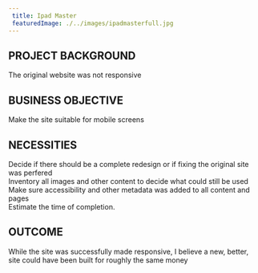 ```yaml
---
 title: Ipad Master
 featuredImage: ./../images/ipadmasterfull.jpg
---
```

## PROJECT BACKGROUND
The original website was not responsive

## BUSINESS OBJECTIVE
Make the site suitable for mobile screens

## NECESSITIES
Decide if there should be a complete redesign or if fixing the original site was perfered<br />
Inventory all images and other content to decide what could still be used<br />
Make sure accessibility and other metadata was added to all content and pages<br />
Estimate the time of completion.
<br />
## OUTCOME
While the site was successfully made responsive, I believe a new, better, site could have been built for roughly the
same money